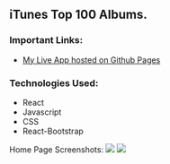 ## **iTunes Top 100 Albums**.

### **Important Links**:
* [My Live App hosted on Github Pages](https://rnolan19.github.io/Vee24/#/)

### **Technologies Used:**
* React
* Javascript
* CSS
* React-Bootstrap

Home Page Screenshots:
![](https://imgur.com/gQ2V4UT)
![](https://imgur.com/a/xKyBcu4)
